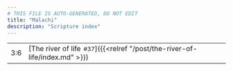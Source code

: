 ```yaml
---
# THIS FILE IS AUTO-GENERATED, DO NOT EDIT
title: "Malachi"
description: "Scripture index"
---
```


|  |  |
| --- | --- |
| 3:6 | [The river of life<span style="font-size:smaller; padding-left:0.5em;">#37</span>]({{<relref "/post/the-river-of-life/index.md" >}}) |
